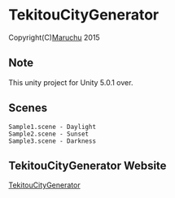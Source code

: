 # TekitouCityGenerator

Copyright(C)[Maruchu](http://maruchu.nobody.jp/ "Maruchu") 2015

## Note
This unity project for Unity 5.0.1 over.

## Scenes

    Sample1.scene - Daylight
    Sample2.scene - Sunset
    Sample3.scene - Darkness


## TekitouCityGenerator Website
[TekitouCityGenerator](http://many.chu.jp/Unity/TekitouCityGenerator/ "TekitouCityGenerator")

